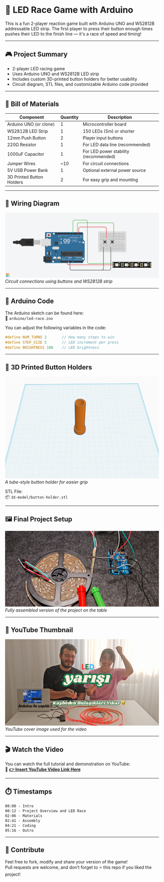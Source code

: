 
# 🏁 LED Race Game with Arduino

This is a fun 2-player reaction game built with Arduino UNO and WS2812B addressable LED strip. The first player to press their button enough times pushes their LED to the finish line — it's a race of speed and timing!

---

## 🎮 Project Summary

- 2-player LED racing game
- Uses Arduino UNO and WS2812B LED strip
- Includes custom 3D-printed button holders for better usability
- Circuit diagram, STL files, and customizable Arduino code provided

---

## 🧰 Bill of Materials

| Component                  | Quantity | Description                            |
|---------------------------|----------|----------------------------------------|
| Arduino UNO (or clone)     | 1        | Microcontroller board                  |
| WS2812B LED Strip          | 1        | 150 LEDs (5m) or shorter               |
| 12mm Push Button           | 2        | Player input buttons                   |
| 220Ω Resistor              | 1        | For LED data line (recommended)        |
| 1000uF Capacitor           | 1        | For LED power stability (recommended)  |
| Jumper Wires               | ~10      | For circuit connections                |
| 5V USB Power Bank          | 1        | Optional external power source         |
| 3D Printed Button Holders  | 2        | For easy grip and mounting             |

---

## 🧩 Wiring Diagram

![Wiring Diagram](images/wiring-diagram.png)  
_Circuit connections using buttons and WS2812B strip_

---

## 💾 Arduino Code

The Arduino sketch can be found here:  
📂 `arduino/led-race.ino`

You can adjust the following variables in the code:

```cpp
#define NUM_TURNS 2       // How many steps to win
#define STEP_SIZE 5       // LED increment per press
#define BRIGHTNESS 100    // LED brightness
```

---

## 🧱 3D Printed Button Holders

![Button Holder](images/button-holder-preview.png)  
_A tube-style button holder for easier grip_

STL File:  
📦 `3d-model/button-holder.stl`

---

## 🖼️ Final Project Setup

![Final Setup](images/final-project-setup.png)  
_Fully assembled version of the project on the table_

---

## 📸 YouTube Thumbnail

![YouTube Thumbnail](images/thumbnail.png)  
_YouTube cover image used for the video_

---

## 🎬 Watch the Video

You can watch the full tutorial and demonstration on YouTube:  
🔗 **[👉 Insert YouTube Video Link Here]([https://youtube.com/your-video-link](https://youtu.be/tmdefGB0Bw8))**

---

## ⏱️ Timestamps

```
00:00 - Intro  
00:12 - Project Overview and LED Race  
02:06 - Materials  
02:41 - Assembly  
04:21 - Coding  
05:16 - Outro
```

---

## 🙌 Contribute

Feel free to fork, modify and share your version of the game!  
Pull requests are welcome, and don’t forget to ⭐ this repo if you liked the project!
